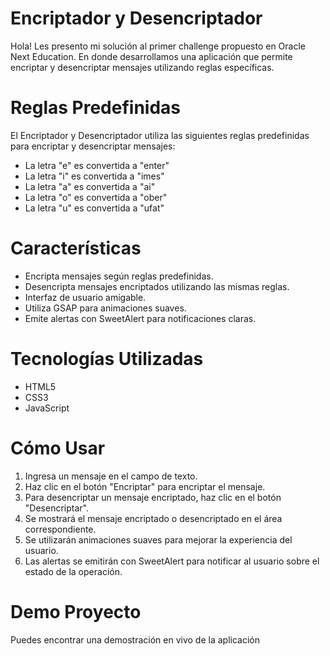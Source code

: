# Encriptador y Desencriptador

Hola! Les presento mi solución al primer challenge propuesto en Oracle Next Education. 
En donde desarrollamos una aplicación que permite encriptar y desencriptar mensajes utilizando reglas específicas.

# Reglas Predefinidas

El Encriptador y Desencriptador utiliza las siguientes reglas predefinidas para encriptar y desencriptar mensajes:

-   La letra "e" es convertida a "enter"
-   La letra "i" es convertida a "imes"
-   La letra "a" es convertida a "ai"
-   La letra "o" es convertida a "ober"
-   La letra "u" es convertida a "ufat"

# Características

-   Encripta mensajes según reglas predefinidas.
-   Desencripta mensajes encriptados utilizando las mismas reglas.
-   Interfaz de usuario amigable.
-   Utiliza GSAP para animaciones suaves.
-   Emite alertas con SweetAlert para notificaciones claras.

# Tecnologías Utilizadas

-   HTML5
-   CSS3 
-   JavaScript

# Cómo Usar

1. Ingresa un mensaje en el campo de texto.
2. Haz clic en el botón "Encriptar" para encriptar el mensaje.
3. Para desencriptar un mensaje encriptado, haz clic en el botón "Desencriptar".
4. Se mostrará el mensaje encriptado o desencriptado en el área correspondiente.
5. Se utilizarán animaciones suaves para mejorar la experiencia del usuario.
6. Las alertas se emitirán con SweetAlert para notificar al usuario sobre el estado de la operación.

# Demo Proyecto

Puedes encontrar una demostración en vivo de la aplicación
